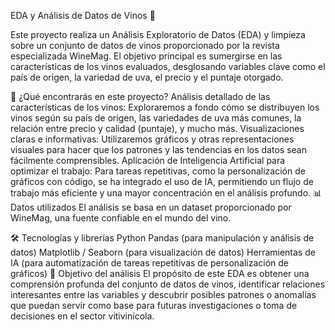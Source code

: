 EDA y Análisis de Datos de Vinos 🍷

Este proyecto realiza un Análisis Exploratorio de Datos (EDA) y limpieza sobre un conjunto de datos de vinos proporcionado por la revista especializada WineMag. El objetivo principal es sumergirse en las características de los vinos evaluados, desglosando variables clave como el país de origen, la variedad de uva, el precio y el puntaje otorgado.

🚀 ¿Qué encontrarás en este proyecto?
Análisis detallado de las características de los vinos: Exploraremos a fondo cómo se distribuyen los vinos según su país de origen, las variedades de uva más comunes, la relación entre precio y calidad (puntaje), y mucho más.
Visualizaciones claras e informativas: Utilizaremos gráficos y otras representaciones visuales para hacer que los patrones y las tendencias en los datos sean fácilmente comprensibles.
Aplicación de Inteligencia Artificial para optimizar el trabajo: Para tareas repetitivas, como la personalización de gráficos con código, se ha integrado el uso de IA, permitiendo un flujo de trabajo más eficiente y una mayor concentración en el análisis profundo.
📊 Datos utilizados
El análisis se basa en un dataset proporcionado por WineMag, una fuente confiable en el mundo del vino.

🛠️ Tecnologías y librerías
Python
Pandas (para manipulación y análisis de datos)
Matplotlib / Seaborn (para visualización de datos)
Herramientas de IA (para automatización de tareas repetitivas de personalización de gráficos)
🎯 Objetivo del análisis
El propósito de este EDA es obtener una comprensión profunda del conjunto de datos de vinos, identificar relaciones interesantes entre las variables y descubrir posibles patrones o anomalías que puedan servir como base para futuras investigaciones o toma de decisiones en el sector vitivinícola.
